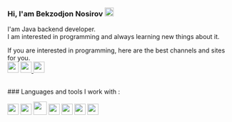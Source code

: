 ### Hi, I'am Bekzodjon Nosirov  <img src="https://media1.giphy.com/media/w1OBpBd7kJqHrJnJ13/giphy.gif?cid=ecf05e479czjyje5guetm5dqj4fxk8hoz5dfpxi4jvi4cm08&ep=v1_stickers_search&rid=giphy.gif&ct=s" width=20px>

I'am Java backend developer. <br />
I am interested in programming and always learning new things about it.

If you are interested in programming, here are the best channels and sites for you. <br />
<code><img src="https://w7.pngwing.com/pngs/402/1012/png-transparent-emoji-iphone-computer-icons-hand-point-hand-material-hand-point-thumbnail.png" width=25px></code>
<a href="https://www.youtube.com/@codeuz8122/featured">
<img src="https://img.freepik.com/free-icon/youtube_318-566773.jpg" width=25px>
</a>
   <a href="https://www.dasturlash.uz/lesson">
<img src="https://www.freepnglogos.com/uploads/logo-website-png/logo-website-website-icon-with-png-and-vector-format-for-unlimited-22.png" width=25px>
</a>

<br />
### Languages and tools I work with :

<code><img src="https://brandslogos.com/wp-content/uploads/images/large/java-logo-1.png" width=25px></code>
<code><img src="https://w7.pngwing.com/pngs/713/936/png-transparent-spring-framework-representational-state-transfer-java-api-for-restful-web-services-microservices-others-text-trademark-logo.png" width=25px></code>
<code><img src="https://image.pngaaa.com/546/2459546-middle.png" width=30px></code>
<code><img src="https://brandslogos.com/wp-content/uploads/images/large/java-logo-1.png" width=25px></code>
<code><img src="https://brandslogos.com/wp-content/uploads/images/large/java-logo-1.png" width=25px></code>
<code><img src="https://brandslogos.com/wp-content/uploads/images/large/java-logo-1.png" width=25px></code>
<code><img src="https://brandslogos.com/wp-content/uploads/images/large/java-logo-1.png" width=25px></code>

